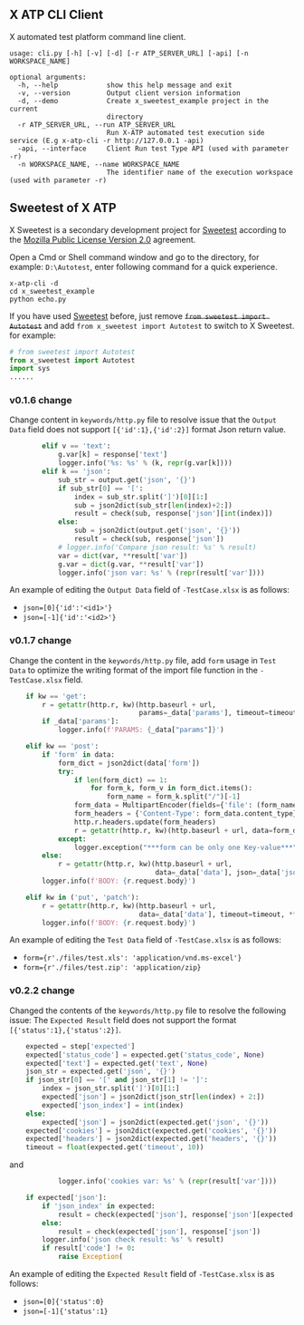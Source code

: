 ## X ATP CLI Client

X automated test platform command line client.

```shell
usage: cli.py [-h] [-v] [-d] [-r ATP_SERVER_URL] [-api] [-n WORKSPACE_NAME]

optional arguments:
  -h, --help            show this help message and exit
  -v, --version         Output client version information
  -d, --demo            Create x_sweetest_example project in the current
                        directory
  -r ATP_SERVER_URL, --run ATP_SERVER_URL
                        Run X-ATP automated test execution side service (E.g x-atp-cli -r http://127.0.0.1 -api)
  -api, --interface     Client Run test Type API (used with parameter -r)
  -n WORKSPACE_NAME, --name WORKSPACE_NAME
                        The identifier name of the execution workspace (used with parameter -r)
```

## Sweetest of X ATP

X Sweetest is a secondary development project for [Sweetest](https://github.com/tonglei100/sweetest) according to the [Mozilla Public License Version 2.0](https://www.mozilla.org/en-US/MPL/2.0/) agreement.

Open a Cmd or Shell command window and go to the directory, for example: `D:\Autotest`, enter following command for a quick experience.

```shell
x-atp-cli -d
cd x_sweetest_example
python echo.py
```

If you have used [Sweetest](https://github.com/tonglei100/sweetest) before, just remove <del>`from sweetest import Autotest`</del> and add `from x_sweetest import Autotest` to switch to X Sweetest. for example:

```python
# from sweetest import Autotest
from x_sweetest import Autotest
import sys
......
```

### v0.1.6 change

Change content in `keywords/http.py` file to resolve issue that the `Output Data` field does not support `[{'id':1},{'id':2}]` format Json return value.

```python
        elif v == 'text':
            g.var[k] = response['text']
            logger.info('%s: %s' % (k, repr(g.var[k])))
        elif k == 'json':
            sub_str = output.get('json', '{}')
            if sub_str[0] == '[':
                index = sub_str.split(']')[0][1:]
                sub = json2dict(sub_str[len(index)+2:])
                result = check(sub, response['json'][int(index)])
            else:
                sub = json2dict(output.get('json', '{}'))
                result = check(sub, response['json'])
            # logger.info('Compare json result: %s' % result)
            var = dict(var, **result['var'])
            g.var = dict(g.var, **result['var'])
            logger.info('json var: %s' % (repr(result['var'])))
```

An example of editing the `Output Data` field of `-TestCase.xlsx` is as follows:

 - `json=[0]{'id':'<id1>'}`
 - `json=[-1]{'id':'<id2>'}`

### v0.1.7 change

Change the content in the `keywords/http.py` file, add `form` usage in `Test Data` to optimize the writing format of the import file function in the `-TestCase.xlsx` field.

```python
    if kw == 'get':
        r = getattr(http.r, kw)(http.baseurl + url,
                                params=_data['params'], timeout=timeout, **data)
        if _data['params']:
            logger.info(f'PARAMS: {_data["params"]}')

    elif kw == 'post':
        if 'form' in data:
            form_dict = json2dict(data['form'])
            try:
                if len(form_dict) == 1:
                    for form_k, form_v in form_dict.items():
                        form_name = form_k.split("/")[-1]
                form_data = MultipartEncoder(fields={'file': (form_name, open(form_k, 'rb'), form_v)})
                form_headers = {'Content-Type': form_data.content_type}
                http.r.headers.update(form_headers)
                r = getattr(http.r, kw)(http.baseurl + url, data=form_data, timeout=timeout)
            except:
                logger.exception("***form can be only one Key-value***")
        else:
            r = getattr(http.r, kw)(http.baseurl + url,
                                    data=_data['data'], json=_data['json'], files=_data['files'], timeout=timeout, **data)
        logger.info(f'BODY: {r.request.body}')

    elif kw in ('put', 'patch'):
        r = getattr(http.r, kw)(http.baseurl + url,
                                data=_data['data'], timeout=timeout, **data)
        logger.info(f'BODY: {r.request.body}')
```

An example of editing the `Test Data` field of `-TestCase.xlsx` is as follows:

 - `form={r'./files/test.xls': 'application/vnd.ms-excel'}`
 - `form={r'./files/test.zip': 'application/zip}`

### v0.2.2 change

Changed the contents of the `keywords/http.py` file to resolve the following issue: The `Expected Result` field does not support the format `[{'status':1},{'status':2}]`.

```python
    expected = step['expected']
    expected['status_code'] = expected.get('status_code', None)
    expected['text'] = expected.get('text', None)
    json_str = expected.get('json', '{}')
    if json_str[0] == '[' and json_str[1] != ']':
        index = json_str.split(']')[0][1:]
        expected['json'] = json2dict(json_str[len(index) + 2:])
        expected['json_index'] = int(index)
    else:
        expected['json'] = json2dict(expected.get('json', '{}'))
    expected['cookies'] = json2dict(expected.get('cookies', '{}'))
    expected['headers'] = json2dict(expected.get('headers', '{}'))
    timeout = float(expected.get('timeout', 10))
```

and

```python
            logger.info('cookies var: %s' % (repr(result['var'])))

    if expected['json']:
        if 'json_index' in expected:
            result = check(expected['json'], response['json'][expected['json_index']])
        else:
            result = check(expected['json'], response['json'])
        logger.info('json check result: %s' % result)
        if result['code'] != 0:
            raise Exception(
```

An example of editing the `Expected Result` field of `-TestCase.xlsx` is as follows:

 - `json=[0]{'status':0}`
 - `json=[-1]{'status':1}`
 